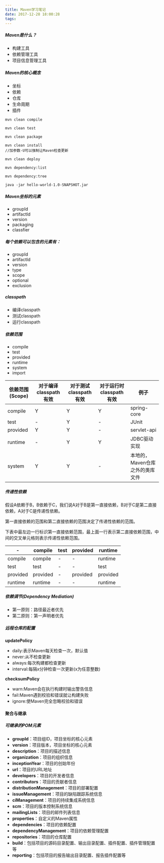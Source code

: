 ```yaml
---
title: Maven学习笔记
date: 2017-12-28 18:00:28
tags:
---
```



##### Maven是什么？
- 构建工具
- 依赖管理工具
- 项目信息管理工具

##### Maven的核心概念
- 坐标
- 依赖
- 仓库
- 生命周期
- 插件

```
mvn clean compile
```

```
mvn clean test
```

```
mvn clean package
```

<!--more-->

```
mvn clean install
//加参数-U可以强制让Maven检查更新
```

```
mvn clean deploy
```

```
mvn dependency:list
```

```
mvn dependency:tree
```

```
java -jar hello-world-1.0-SNAPSHOT.jar
```

##### Maven坐标的元素
- groupId
- artifactId
- version
- packaging
- classfier

##### 每个依赖可以包含的元素有：
- groupId
- artifactId
- version
- type
- scope
- optional
- exclusion

##### classpath
- 编译classpath
- 测试classpath
- 运行classpath

##### 依赖范围
- compile
- test
- provided
- runtime
- system
- import


依赖范围(Scope) | 对于编译classpath有效 | 对于测试classpath有效 | 对于运行时classpath有效 | 例子
-|-|-|-|-| 
compile | Y | Y | Y | spring-core
test | - | Y | - | JUnit
provided | Y | Y | - | servlet-api
runtime | - | Y | Y | JDBC驱动实现
system | Y | Y | - |本地的，Maven仓库之外的类库文件

##### 传递性依赖

假设A依赖于B，B依赖于C，我们说A对于B是第一直接依赖，B对于C是第二直接依赖，A对于C是传递性依赖。

第一直接依赖的范围和第二直接依赖的范围决定了传递性依赖的范围。

下表中最左边一行标识第一直接依赖范围，最上面一行表示第二直接依赖范围，中间的交叉单元格则表示传递性依赖范围。

-| compile | test | provided | runtime
-|-|-|-|-|
compile|compile|-|-|runtime
test|test|-|-|test
provided|provided|-|provided|provided
runtime|runtime|-|-|runtime


##### 依赖调节(Dependency Mediation)
- 第一原则：路径最近者优先
- 第二原则：第一声明者优先

##### 远程仓库的配置
**updatePolicy**
- daily:表示Maven每天检查一次，默认值
- never:从不检查更新
- always:每次构建都检查更新
- interval:每隔x分钟检查一次更新(x为任意整数)

**checksumPolicy**
- warn:Maven会在执行构建时输出警告信息
- fail:Maven遇到校验和错误就让构建失败
- ignore:使Maven完全忽略校验和错误

#### 聚合与继承

##### 可继承的POM元素
- **groupId**：项目组ID，项目坐标的核心元素
- **version**：项目版本，项目坐标的核心元素
- **description**：项目的描述信息
- **organization**：项目的组织信息
- **inceptionYear**：项目的创始年份
- **url**：项目的URL地址
- **developers**：项目的开发者信息
- **contributors**：项目的贡献者信息
- **distributionManagement**：项目的部署配置
- **issueManagement**：项目的缺陷跟踪系统信息
- **ciManagement**：项目的持续集成系统信息
- **scm**：项目的版本控制系统信息
- **mailingLists**：项目的邮件列表信息
- **properties**：自定义的Maven属性
- **dependencies**：项目的依赖配置
- **dependencyManagement**：项目的依赖管理配置
- **repositories**：项目的仓库配置
- **build**：包括项目的源码目录配置、输出目录配置、插件配置、插件管理配置等
- **reporting**：包括项目的报告输出目录配置、报告插件配置等


